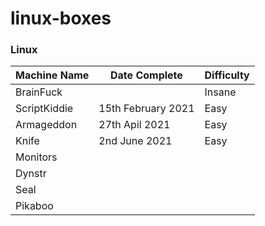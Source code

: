 # linux-boxes

### Linux

| Machine Name | Date Complete      | Difficulty |
| ------------ | ------------------ | ---------- |
| BrainFuck    |                    | Insane     |
| ScriptKiddie | 15th February 2021 | Easy       |
| Armageddon   | 27th Apil 2021     | Easy       |
| Knife        | 2nd June 2021      | Easy       |
| Monitors     |                    |            |
| Dynstr       |                    |            |
| Seal         |                    |            |
| Pikaboo      |                    |            |
